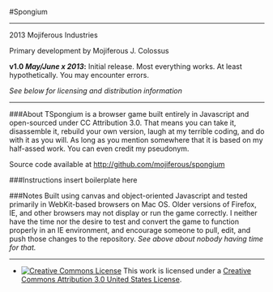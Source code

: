 #Spongium
***
2013 Mojiferous Industries

Primary development by Mojiferous J. Colossus

**v1.0 _May/June x 2013_:** Initial release. Most everything works. At least hypothetically. You may encounter errors.

_See below for licensing and distribution information_
***
###About
TSpongium is a browser game built entirely in Javascript and open-sourced under CC Attribution 3.0. That means you can take it, disassemble it, rebuild your own version, laugh at my terrible coding, and do with it as you will. As long as you mention somewhere that it is based on my half-assed work. You can even credit my pseudonym.

Source code available at http://github.com/mojiferous/spongium

###Instructions
insert boilerplate here

###Notes
Built using canvas and object-oriented Javascript and tested primarily in WebKit-based browsers on Mac OS. Older versions of Firefox, IE, and other browsers may not display or run the game correctly. I neither have the time nor the desire to test and convert the game to function properly in an IE environment, and encourage someone to pull, edit, and push those changes to the repository. _See above about nobody having time for that._

***
* <a rel="license" href="http://creativecommons.org/licenses/by/3.0/us/"><img alt="Creative Commons License" style="border-width:0" src="http://i.creativecommons.org/l/by/3.0/us/80x15.png" /></a> This work is licensed under a <a rel="license" href="http://creativecommons.org/licenses/by/3.0/us/">Creative Commons Attribution 3.0 United States License</a>.